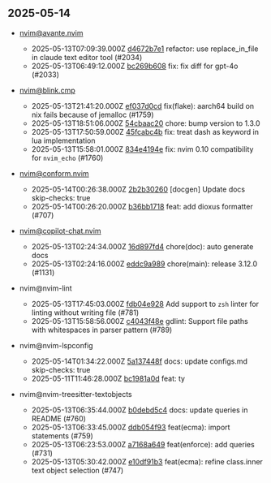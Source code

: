 ## 2025-05-14

* nvim@avante.nvim
  - 2025-05-13T07:09:39.000Z [d4672b7e1](https://github.com/yetone/avante.nvim/commit/d4672b7e1ee8bf94df5e1d3482e81418187f42aa) refactor: use replace_in_file in claude text editor tool (#2034)
  - 2025-05-13T06:49:12.000Z [bc269b608](https://github.com/yetone/avante.nvim/commit/bc269b6080c984eb9dc288b3d215d5cfc04a45c2) fix: fix diff for gpt-4o (#2033)

* nvim@blink.cmp
  - 2025-05-13T21:41:20.000Z [ef037d0cd](https://github.com/Saghen/blink.cmp/commit/ef037d0cd90e038c19877b110742cd606b5eeb34) fix(flake): aarch64 build on nix fails because of jemalloc (#1759)
  - 2025-05-13T18:51:06.000Z [54cbaac20](https://github.com/Saghen/blink.cmp/commit/54cbaac2064fe6198ec55b636b53cc8c9791ead3) chore: bump version to 1.3.0
  - 2025-05-13T17:50:59.000Z [45fcabc4b](https://github.com/Saghen/blink.cmp/commit/45fcabc4bbd8fb6aa41c25eeb682a66467498fd7) fix: treat dash as keyword in lua implementation
  - 2025-05-13T15:58:01.000Z [834e4194e](https://github.com/Saghen/blink.cmp/commit/834e4194e38dd50a801ef4c88d0afc1f0c6dc5a0) fix: nvim 0.10 compatibility for `nvim_echo` (#1760)

* nvim@conform.nvim
  - 2025-05-14T00:26:38.000Z [2b2b30260](https://github.com/stevearc/conform.nvim/commit/2b2b30260203af3b93a7470ac6c8457ddd6e32d9) [docgen] Update docs skip-checks: true
  - 2025-05-14T00:26:20.000Z [b36bb1718](https://github.com/stevearc/conform.nvim/commit/b36bb1718cd6a19a2dd245fb892c70f808ffeb0f) feat: add dioxus formatter (#707)

* nvim@copilot-chat.nvim
  - 2025-05-13T02:24:34.000Z [16d897fd4](https://github.com/CopilotC-Nvim/CopilotChat.nvim/commit/16d897fd43d07e3b54478ccdb2f8a16e4df4f45a) chore(doc): auto generate docs
  - 2025-05-13T02:24:16.000Z [eddc9a989](https://github.com/CopilotC-Nvim/CopilotChat.nvim/commit/eddc9a98930cda0b3819cc1d93427b402697dfab) chore(main): release 3.12.0 (#1131)

* nvim@nvim-lint
  - 2025-05-13T17:45:03.000Z [fdb04e928](https://github.com/mfussenegger/nvim-lint/commit/fdb04e9285edefbe25a02a31a35e8fbb10fe054d) Add support to `zsh` linter for linting without writing file (#781)
  - 2025-05-13T15:58:56.000Z [c4043f48e](https://github.com/mfussenegger/nvim-lint/commit/c4043f48eb7e16bcfe96de1d9b718b695ff95ed6) gdlint: Support file paths with whitespaces in parser pattern (#789)

* nvim@nvim-lspconfig
  - 2025-05-14T01:34:22.000Z [5a137448f](https://github.com/neovim/nvim-lspconfig/commit/5a137448fd921a0c5d3939cb75e60d21f64e4606) docs: update configs.md skip-checks: true
  - 2025-05-11T11:46:28.000Z [bc1981a0d](https://github.com/neovim/nvim-lspconfig/commit/bc1981a0d38faa7df0ffc7cb45203d2ce86267d0) feat: ty

* nvim@nvim-treesitter-textobjects
  - 2025-05-13T06:35:44.000Z [b0debd5c4](https://github.com/nvim-treesitter/nvim-treesitter-textobjects/commit/b0debd5c424969b4baeabdc8f54db3036c691732) docs: update queries in README (#760)
  - 2025-05-13T06:33:45.000Z [ddb054f93](https://github.com/nvim-treesitter/nvim-treesitter-textobjects/commit/ddb054f93d9fdeda287bdd73e13d97b1753a9957) feat(ecma): import statements (#759)
  - 2025-05-13T06:23:53.000Z [a7168a649](https://github.com/nvim-treesitter/nvim-treesitter-textobjects/commit/a7168a6492e96affe82767da8e338502f4951d4a) feat(enforce): add queries (#731)
  - 2025-05-13T05:30:42.000Z [e10df91b3](https://github.com/nvim-treesitter/nvim-treesitter-textobjects/commit/e10df91b312c86af6d7ea9b0d525a3f5762b5dec) feat(ecma): refine class.inner text object selection (#747)